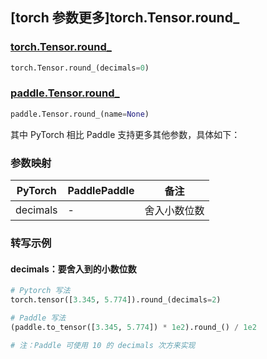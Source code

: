 ## [torch 参数更多]torch.Tensor.round_

### [torch.Tensor.round_](https://pytorch.org/docs/1.13/generated/torch.Tensor.round_.html#torch.Tensor.round_)

```python
torch.Tensor.round_(decimals=0)
```

### [paddle.Tensor.round_](https://www.paddlepaddle.org.cn/documentation/docs/zh/api/paddle/Tensor_cn.html#round-name-none)

```python
paddle.Tensor.round_(name=None)
```

其中 PyTorch 相比 Paddle 支持更多其他参数，具体如下：

### 参数映射
| PyTorch  | PaddlePaddle | 备注 |
| -------- | ------- | ------- |
| decimals | -       | 舍入小数位数 |

### 转写示例
#### decimals：要舍入到的小数位数
```python
# Pytorch 写法
torch.tensor([3.345, 5.774]).round_(decimals=2)

# Paddle 写法
(paddle.to_tensor([3.345, 5.774]) * 1e2).round_() / 1e2

# 注：Paddle 可使用 10 的 decimals 次方来实现
```
